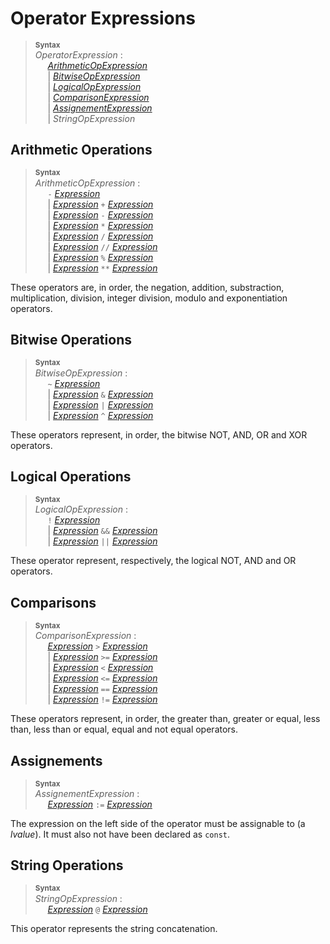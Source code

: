# Operator Expressions

> **<sup>Syntax</sup>**\
> _OperatorExpression_ :\
> &nbsp;&nbsp;&nbsp;&nbsp; [_ArithmeticOpExpression_](#arithmetic-operations)\
> &nbsp;&nbsp;&nbsp;&nbsp; | [_BitwiseOpExpression_](#bitwise-operations)\
> &nbsp;&nbsp;&nbsp;&nbsp; | [_LogicalOpExpression_](#logical-operations)\
> &nbsp;&nbsp;&nbsp;&nbsp; | [_ComparisonExpression_](#comparisons)\
> &nbsp;&nbsp;&nbsp;&nbsp; | [_AssignementExpression_](#assignements)\
> &nbsp;&nbsp;&nbsp;&nbsp; | _StringOpExpression_

## Arithmetic Operations

> **<sup>Syntax</sup>**\
> _ArithmeticOpExpression_ :\
> &nbsp;&nbsp;&nbsp;&nbsp; `-` [_Expression_](/expressions/index.md)\
> &nbsp;&nbsp;&nbsp;&nbsp; | [_Expression_](/expressions/index.md) `+` [_Expression_](/expressions/index.md)\
> &nbsp;&nbsp;&nbsp;&nbsp; | [_Expression_](/expressions/index.md) `-` [_Expression_](/expressions/index.md)\
> &nbsp;&nbsp;&nbsp;&nbsp; | [_Expression_](/expressions/index.md) `*` [_Expression_](/expressions/index.md)\
> &nbsp;&nbsp;&nbsp;&nbsp; | [_Expression_](/expressions/index.md) `/` [_Expression_](/expressions/index.md)\
> &nbsp;&nbsp;&nbsp;&nbsp; | [_Expression_](/expressions/index.md) `//` [_Expression_](/expressions/index.md)\
> &nbsp;&nbsp;&nbsp;&nbsp; | [_Expression_](/expressions/index.md) `%` [_Expression_](/expressions/index.md)\
> &nbsp;&nbsp;&nbsp;&nbsp; | [_Expression_](/expressions/index.md) `**` [_Expression_](/expressions/index.md)

These operators are, in order, the negation, addition, substraction, multiplication, division, integer division, modulo and exponentiation operators.

## Bitwise Operations

> **<sup>Syntax</sup>**\
> _BitwiseOpExpression_ :\
> &nbsp;&nbsp;&nbsp;&nbsp; `~` [_Expression_](/expressions/index.md)\
> &nbsp;&nbsp;&nbsp;&nbsp; | [_Expression_](/expressions/index.md) `&` [_Expression_](/expressions/index.md)\
> &nbsp;&nbsp;&nbsp;&nbsp; | [_Expression_](/expressions/index.md) `|` [_Expression_](/expressions/index.md)\
> &nbsp;&nbsp;&nbsp;&nbsp; | [_Expression_](/expressions/index.md) `^` [_Expression_](/expressions/index.md)

These operators represent, in order, the bitwise NOT, AND, OR and XOR operators.

## Logical Operations

> **<sup>Syntax</sup>**\
> _LogicalOpExpression_ :\
> &nbsp;&nbsp;&nbsp;&nbsp; `!` [_Expression_](/expressions/index.md)\
> &nbsp;&nbsp;&nbsp;&nbsp; | [_Expression_](/expressions/index.md) `&&` [_Expression_](/expressions/index.md)\
> &nbsp;&nbsp;&nbsp;&nbsp; | [_Expression_](/expressions/index.md) `||` [_Expression_](/expressions/index.md)

These operator represent, respectively, the logical NOT, AND and OR operators.

## Comparisons

> **<sup>Syntax</sup>**\
> _ComparisonExpression_ :\
> &nbsp;&nbsp;&nbsp;&nbsp; [_Expression_](/expressions/index.md) `>` [_Expression_](/expressions/index.md)\
> &nbsp;&nbsp;&nbsp;&nbsp; | [_Expression_](/expressions/index.md) `>=` [_Expression_](/expressions/index.md)\
> &nbsp;&nbsp;&nbsp;&nbsp; | [_Expression_](/expressions/index.md) `<` [_Expression_](/expressions/index.md)\
> &nbsp;&nbsp;&nbsp;&nbsp; | [_Expression_](/expressions/index.md) `<=` [_Expression_](/expressions/index.md)\
> &nbsp;&nbsp;&nbsp;&nbsp; | [_Expression_](/expressions/index.md) `==` [_Expression_](/expressions/index.md)\
> &nbsp;&nbsp;&nbsp;&nbsp; | [_Expression_](/expressions/index.md) `!=` [_Expression_](/expressions/index.md)

These operators represent, in order, the greater than, greater or equal, less than, less than or equal, equal and not equal operators.

## Assignements

> **<sup>Syntax</sup>**\
> _AssignementExpression_ :\
> &nbsp;&nbsp;&nbsp;&nbsp; [_Expression_](/expressions/index.md) `:=` [_Expression_](/expressions/index.md)

The expression on the left side of the operator must be assignable to (a *lvalue*). It must also not have been declared as `const`.

## String Operations

> **<sup>Syntax</sup>**\
> _StringOpExpression_ :\
> &nbsp;&nbsp;&nbsp;&nbsp; [_Expression_](/expressions/index.md) `@` [_Expression_](/expressions/index.md)

This operator represents the string concatenation.
